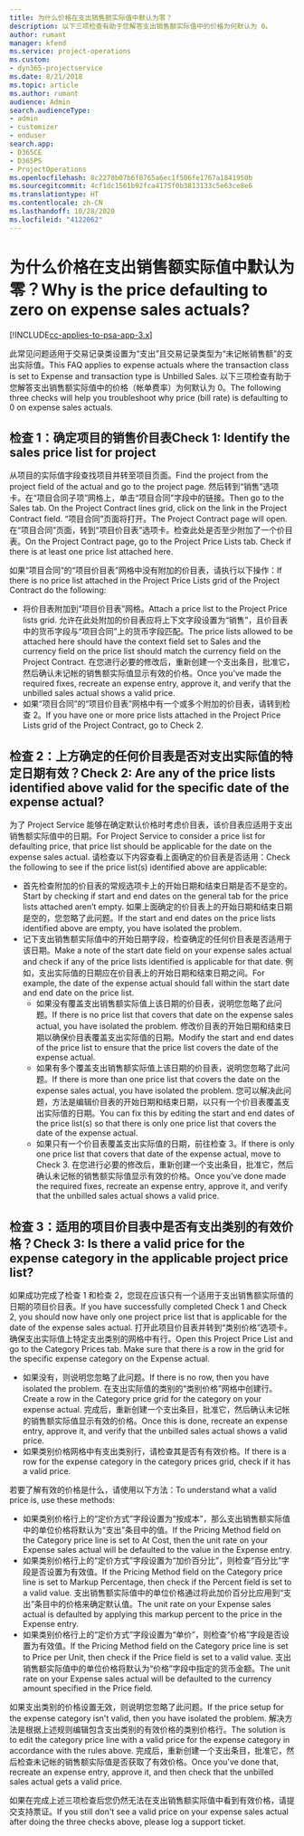 ```yaml
---
title: 为什么价格在支出销售额实际值中默认为零？
description: 以下三项检查有助于您解答支出销售额实际值中的价格为何默认为 0。
author: rumant
manager: kfend
ms.service: project-operations
ms.custom:
- dyn365-projectservice
ms.date: 8/21/2018
ms.topic: article
ms.author: rumant
audience: Admin
search.audienceType:
- admin
- customizer
- enduser
search.app:
- D365CE
- D365PS
- ProjectOperations
ms.openlocfilehash: 8c2270b07b6f8765a6ec1f506fe1767a1841950b
ms.sourcegitcommit: 4cf1dc1561b92fca4175f0b3813133c5e63ce8e6
ms.translationtype: HT
ms.contentlocale: zh-CN
ms.lasthandoff: 10/28/2020
ms.locfileid: "4122062"
---
```

# <a name="why-is-the-price-defaulting-to-zero-on-expense-sales-actuals"></a><span data-ttu-id="01078-103">为什么价格在支出销售额实际值中默认为零？</span><span class="sxs-lookup"><span data-stu-id="01078-103">Why is the price defaulting to zero on expense sales actuals?</span></span>

[!INCLUDE[cc-applies-to-psa-app-3.x](../includes/cc-applies-to-psa-app-3x.md)]

<span data-ttu-id="01078-104">此常见问题适用于交易记录类设置为“支出”且交易记录类型为“未记帐销售额”的支出实际值。</span><span class="sxs-lookup"><span data-stu-id="01078-104">This FAQ applies to expense actuals where the transaction class is set to Expense and transaction type is Unbilled Sales.</span></span> <span data-ttu-id="01078-105">以下三项检查有助于您解答支出销售额实际值中的价格（帐单费率）为何默认为 0。</span><span class="sxs-lookup"><span data-stu-id="01078-105">The following three checks will help you troubleshoot why price (bill rate) is defaulting to 0 on expense sales actuals.</span></span>

## <a name="check-1-identify-the-sales-price-list-for-project"></a><span data-ttu-id="01078-106">检查 1：确定项目的销售价目表</span><span class="sxs-lookup"><span data-stu-id="01078-106">Check 1: Identify the sales price list for project</span></span>

<span data-ttu-id="01078-107">从项目的实际值字段查找项目并转至项目页面。</span><span class="sxs-lookup"><span data-stu-id="01078-107">Find the project from the project field of the actual and go to the project page.</span></span> <span data-ttu-id="01078-108">然后转到“销售”选项卡。在“项目合同子项”网格上，单击“项目合同”字段中的链接。</span><span class="sxs-lookup"><span data-stu-id="01078-108">Then go to the Sales tab. On the Project Contract lines grid, click on the link in the Project Contract field.</span></span> <span data-ttu-id="01078-109">“项目合同”页面将打开。</span><span class="sxs-lookup"><span data-stu-id="01078-109">The Project Contract page will open.</span></span> <span data-ttu-id="01078-110">在“项目合同”页面，转到“项目价目表”选项卡。检查此处是否至少附加了一个价目表。</span><span class="sxs-lookup"><span data-stu-id="01078-110">On the Project Contract page, go to the Project Price Lists tab. Check if there is at least one price list attached here.</span></span>

<span data-ttu-id="01078-111">如果“项目合同”的“项目价目表”网格中没有附加的价目表，请执行以下操作：</span><span class="sxs-lookup"><span data-stu-id="01078-111">If there is no price list attached in the Project Price Lists grid of the Project Contract do the following:</span></span>

- <span data-ttu-id="01078-112">将价目表附加到“项目价目表”网格。</span><span class="sxs-lookup"><span data-stu-id="01078-112">Attach a price list to the Project Price lists grid.</span></span> <span data-ttu-id="01078-113">允许在此处附加的价目表应将上下文字段设置为“销售”，且价目表中的货币字段与“项目合同”上的货币字段匹配。</span><span class="sxs-lookup"><span data-stu-id="01078-113">The price lists allowed to be attached here should have the context field set to Sales and the currency field on the price list should match the currency field on the Project Contract.</span></span> <span data-ttu-id="01078-114">在您进行必要的修改后，重新创建一个支出条目，批准它，然后确认未记帐的销售额实际值显示有效的价格。</span><span class="sxs-lookup"><span data-stu-id="01078-114">Once you’ve made the required fixes, recreate an expense entry, approve it, and verify that the unbilled sales actual shows a valid price.</span></span>
- <span data-ttu-id="01078-115">如果“项目合同”的“项目价目表”网格中有一个或多个附加的价目表，请转到检查 2。</span><span class="sxs-lookup"><span data-stu-id="01078-115">If you have one or more price lists attached in the Project Price Lists grid of the Project Contract, go to Check 2.</span></span>

## <a name="check-2-are-any-of-the-price-lists-identified-above-valid-for-the-specific-date-of-the-expense-actual"></a><span data-ttu-id="01078-116">检查 2：上方确定的任何价目表是否对支出实际值的特定日期有效？</span><span class="sxs-lookup"><span data-stu-id="01078-116">Check 2: Are any of the price lists identified above valid for the specific date of the expense actual?</span></span>

<span data-ttu-id="01078-117">为了 Project Service 能够在确定默认价格时考虑价目表，该价目表应适用于支出销售额实际值中的日期。</span><span class="sxs-lookup"><span data-stu-id="01078-117">For Project Service to consider a price list for defaulting price, that price list should be applicable for the date on the expense sales actual.</span></span> <span data-ttu-id="01078-118">请检查以下内容查看上面确定的价目表是否适用：</span><span class="sxs-lookup"><span data-stu-id="01078-118">Check the following to see if the price list(s) identified above are applicable:</span></span>

- <span data-ttu-id="01078-119">首先检查附加的价目表的常规选项卡上的开始日期和结束日期是否不是空的。</span><span class="sxs-lookup"><span data-stu-id="01078-119">Start by checking if start and end dates on the general tab for the price lists attached aren’t empty.</span></span> <span data-ttu-id="01078-120">如果上面确定的价目表上的开始日期和结束日期是空的，您忽略了此问题。</span><span class="sxs-lookup"><span data-stu-id="01078-120">If the start and end dates on the price lists identified above are empty, you have isolated the problem.</span></span> 
- <span data-ttu-id="01078-121">记下支出销售额实际值中的开始日期字段，检查确定的任何价目表是否适用于该日期。</span><span class="sxs-lookup"><span data-stu-id="01078-121">Make a note of the start date field on your expense sales actual and check if any of the price lists identified is applicable for that date.</span></span> <span data-ttu-id="01078-122">例如，支出实际值的日期应在价目表上的开始日期和结束日期之间。</span><span class="sxs-lookup"><span data-stu-id="01078-122">For example, the date of the expense actual should fall within the start date and end date on the price list.</span></span> 
    - <span data-ttu-id="01078-123">如果没有覆盖支出销售额实际值上该日期的价目表，说明您忽略了此问题。</span><span class="sxs-lookup"><span data-stu-id="01078-123">If there is no price list that covers that date on the expense sales actual, you have isolated the problem.</span></span> <span data-ttu-id="01078-124">修改价目表的开始日期和结束日期以确保价目表覆盖支出实际值的日期。</span><span class="sxs-lookup"><span data-stu-id="01078-124">Modify the start and end dates of the price list to ensure that the price list covers the date of the expense actual.</span></span> 
    - <span data-ttu-id="01078-125">如果有多个覆盖支出销售额实际值上该日期的价目表，说明您忽略了此问题。</span><span class="sxs-lookup"><span data-stu-id="01078-125">If there is more than one price list that covers the date on the expense sales actual, you have isolated the problem.</span></span> <span data-ttu-id="01078-126">您可以解决此问题，方法是编辑价目表的开始日期和结束日期，以只有一个价目表覆盖支出实际值的日期。</span><span class="sxs-lookup"><span data-stu-id="01078-126">You can fix this by editing the start and end dates of the price list(s) so that there is only one price list that covers the date of the expense actual.</span></span> 
    - <span data-ttu-id="01078-127">如果只有一个价目表覆盖支出实际值的日期，前往检查 3。</span><span class="sxs-lookup"><span data-stu-id="01078-127">If there is only one price list that covers that date of the expense actual, move to Check 3.</span></span>
<span data-ttu-id="01078-128">在您进行必要的修改后，重新创建一个支出条目，批准它，然后确认未记帐的销售额实际值显示有效的价格。</span><span class="sxs-lookup"><span data-stu-id="01078-128">Once you’ve done made the required fixes, recreate an expense entry, approve it, and verify that the unbilled sales actual shows a valid price.</span></span>

## <a name="check-3-is-there-a-valid-price-for-the-expense-category-in-the-applicable-project-price-list"></a><span data-ttu-id="01078-129">检查 3：适用的项目价目表中是否有支出类别的有效价格？</span><span class="sxs-lookup"><span data-stu-id="01078-129">Check 3: Is there a valid price for the expense category in the applicable project price list?</span></span> 

<span data-ttu-id="01078-130">如果成功完成了检查 1 和检查 2，您现在应该只有一个适用于支出销售额实际值的日期的项目价目表。</span><span class="sxs-lookup"><span data-stu-id="01078-130">If you have successfully completed Check 1 and Check 2, you should now have only one project price list that is applicable for the date of the expense sales actual.</span></span> <span data-ttu-id="01078-131">打开此项目价目表并转到“类别价格”选项卡。确保支出实际值上特定支出类别的网格中有行。</span><span class="sxs-lookup"><span data-stu-id="01078-131">Open this Project Price List and go to the Category Prices tab. Make sure that there is a row in the grid for the specific expense category on the Expense actual.</span></span>
 
- <span data-ttu-id="01078-132">如果没有，则说明您忽略了此问题。</span><span class="sxs-lookup"><span data-stu-id="01078-132">If there is no row, then you have isolated the problem.</span></span> <span data-ttu-id="01078-133">在支出实际值的类别的“类别价格”网格中创建行。</span><span class="sxs-lookup"><span data-stu-id="01078-133">Create a row in the Category price grid for the category on your expense actual.</span></span> <span data-ttu-id="01078-134">完成后，重新创建一个支出条目，批准它，然后确认未记帐的销售额实际值显示有效的价格。</span><span class="sxs-lookup"><span data-stu-id="01078-134">Once this is done, recreate an expense entry, approve it, and verify that the unbilled sales actual shows a valid price.</span></span> 
- <span data-ttu-id="01078-135">如果类别价格网格中有支出类别行，请检查其是否有有效价格。</span><span class="sxs-lookup"><span data-stu-id="01078-135">If there is a row for the expense category in the category prices grid, check if it has a valid price.</span></span>

<span data-ttu-id="01078-136">若要了解有效的价格是什么，请使用以下方法：</span><span class="sxs-lookup"><span data-stu-id="01078-136">To understand what a valid price is, use these methods:</span></span>

- <span data-ttu-id="01078-137">如果类别价格行上的“定价方式”字段设置为“按成本”，那么支出销售额实际值中的单位价格将默认为“支出”条目中的值。</span><span class="sxs-lookup"><span data-stu-id="01078-137">If the Pricing Method field on the Category price line is set to At Cost, then the unit rate on your Expense sales actual will be defaulted to the value in the Expense entry.</span></span>
- <span data-ttu-id="01078-138">如果类别价格行上的“定价方式”字段设置为“加价百分比”，则检查“百分比”字段是否设置为有效值。</span><span class="sxs-lookup"><span data-stu-id="01078-138">If the Pricing Method field on the Category price line is set to Markup Percentage, then check if the Percent field is set to a valid value.</span></span> <span data-ttu-id="01078-139">支出销售额实际值中的单位价格通过将此加价百分比应用到“支出”条目中的价格来确定默认值。</span><span class="sxs-lookup"><span data-stu-id="01078-139">The unit rate on your Expense sales actual is defaulted by applying this markup percent to the price in the Expense entry.</span></span>
- <span data-ttu-id="01078-140">如果类别价格行上的“定价方式”字段设置为“单价”，则检查“价格”字段是否设置为有效值。</span><span class="sxs-lookup"><span data-stu-id="01078-140">If the Pricing Method field on the Category price line is set to Price per Unit, then check if the Price field is set to a valid value.</span></span> <span data-ttu-id="01078-141">支出销售额实际值中的单位价格将默认为“价格”字段中指定的货币金额。</span><span class="sxs-lookup"><span data-stu-id="01078-141">The unit rate on your Expense sales actual will be defaulted to the currency amount specified in the Price field.</span></span>

<span data-ttu-id="01078-142">如果支出类别的价格设置无效，则说明您忽略了此问题。</span><span class="sxs-lookup"><span data-stu-id="01078-142">If the price setup for the expense category isn't valid, then you have isolated the problem.</span></span> <span data-ttu-id="01078-143">解决方法是根据上述规则编辑包含支出类别的有效价格的类别价格行。</span><span class="sxs-lookup"><span data-stu-id="01078-143">The solution is to edit the category price line with a valid price for the expense category in accordance with the rules above.</span></span> <span data-ttu-id="01078-144">完成后，重新创建一个支出条目，批准它，然后检查未记帐的销售额实际值是否获取了有效价格。</span><span class="sxs-lookup"><span data-stu-id="01078-144">Once you’ve done that, recreate an expense entry, approve it, and then check that the unbilled sales actual gets a valid price.</span></span>

<span data-ttu-id="01078-145">如果在完成上述三项检查后您仍然无法在支出销售额实际值中看到有效价格，请提交支持票证。</span><span class="sxs-lookup"><span data-stu-id="01078-145">If you still don't see a valid price on your expense sales actual after doing the three checks above, please log a support ticket.</span></span>



